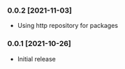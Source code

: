 ### 0.0.2 [2021-11-03] ###

* Using http repository for packages


### 0.0.1 [2021-10-26] ###

* Initial release
